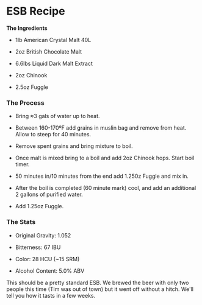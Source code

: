 ESB Recipe
==========

**The Ingredients**

*   1lb American Crystal Malt 40L

*   2oz British Chocolate Malt

*   6.6lbs Liquid Dark Malt Extract

*   2oz Chinook

*   2.5oz Fuggle

### The Process

*   Bring ≈3 gals of water up to heat.

*   Between 160-170ºF add grains in muslin bag and remove from heat. Allow to steep for 40 minutes.

*   Remove spent grains and bring mixture to boil.

*   Once malt is mixed bring to a boil and add 2oz Chinook hops. Start boil timer.

*   50 minutes in/10 minutes from the end add 1.250z Fuggle and mix in.

*   After the boil is completed (60 minute mark) cool, and add an additional 2 gallons of purified water.

*   Add 1.25oz Fuggle.

### The Stats

*   Original Gravity: 1.052

*   Bitterness: 67 IBU

*   Color: 28 HCU (~15 SRM)

*   Alcohol Content: 5.0% ABV

This should be a pretty standard ESB. We brewed the beer with only two people this time (Tim was out of town) but it went off without a hitch. We'll tell you how it tasts in a few weeks.